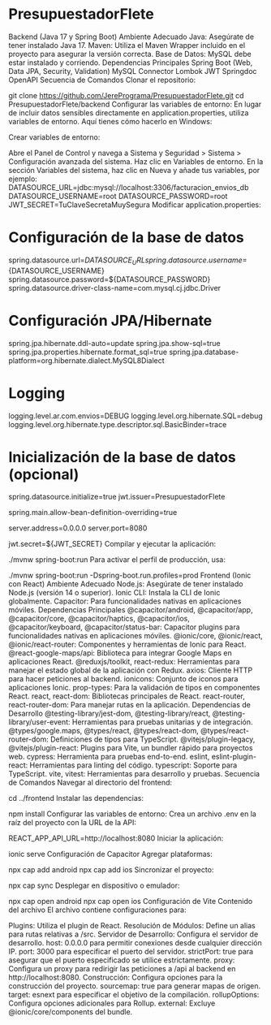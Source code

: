 # PresupuestadorFlete

Backend (Java 17 y Spring Boot)
Ambiente Adecuado
Java: Asegúrate de tener instalado Java 17.
Maven: Utiliza el Maven Wrapper incluido en el proyecto para asegurar la versión correcta.
Base de Datos: MySQL debe estar instalado y corriendo.
Dependencias Principales
Spring Boot (Web, Data JPA, Security, Validation)
MySQL Connector
Lombok
JWT
Springdoc OpenAPI
Secuencia de Comandos
Clonar el repositorio:

git clone https://github.com/JerePrograma/PresupuestadorFlete.git
cd PresupuestadorFlete/backend
Configurar las variables de entorno: En lugar de incluir datos sensibles directamente en application.properties, utiliza variables de entorno. Aquí tienes cómo hacerlo en Windows:

Crear variables de entorno:

Abre el Panel de Control y navega a Sistema y Seguridad > Sistema > Configuración avanzada del sistema.
Haz clic en Variables de entorno.
En la sección Variables del sistema, haz clic en Nueva y añade tus variables, por ejemplo:
DATASOURCE_URL=jdbc:mysql://localhost:3306/facturacion_envios_db
DATASOURCE_USERNAME=root
DATASOURCE_PASSWORD=root
JWT_SECRET=TuClaveSecretaMuySegura
Modificar application.properties:

# Configuración de la base de datos
spring.datasource.url=${DATASOURCE_URL}
spring.datasource.username=${DATASOURCE_USERNAME}
spring.datasource.password=${DATASOURCE_PASSWORD}
spring.datasource.driver-class-name=com.mysql.cj.jdbc.Driver

# Configuración JPA/Hibernate
spring.jpa.hibernate.ddl-auto=update
spring.jpa.show-sql=true
spring.jpa.properties.hibernate.format_sql=true
spring.jpa.database-platform=org.hibernate.dialect.MySQL8Dialect

# Logging
logging.level.ar.com.envios=DEBUG
logging.level.org.hibernate.SQL=debug
logging.level.org.hibernate.type.descriptor.sql.BasicBinder=trace

# Inicialización de la base de datos (opcional)
spring.datasource.initialize=true
jwt.issuer=PresupuestadorFlete

spring.main.allow-bean-definition-overriding=true

server.address=0.0.0.0
server.port=8080

jwt.secret=${JWT_SECRET}
Compilar y ejecutar la aplicación:

./mvnw spring-boot:run
Para activar el perfil de producción, usa:

./mvnw spring-boot:run -Dspring-boot.run.profiles=prod
Frontend (Ionic con React)
Ambiente Adecuado
Node.js: Asegúrate de tener instalado Node.js (versión 14 o superior).
Ionic CLI: Instala la CLI de Ionic globalmente.
Capacitor: Para funcionalidades nativas en aplicaciones móviles.
Dependencias Principales
@capacitor/android, @capacitor/app, @capacitor/core, @capacitor/haptics, @capacitor/ios, @capacitor/keyboard, @capacitor/status-bar: Capacitor plugins para funcionalidades nativas en aplicaciones móviles.
@ionic/core, @ionic/react, @ionic/react-router: Componentes y herramientas de Ionic para React.
@react-google-maps/api: Biblioteca para integrar Google Maps en aplicaciones React.
@reduxjs/toolkit, react-redux: Herramientas para manejar el estado global de la aplicación con Redux.
axios: Cliente HTTP para hacer peticiones al backend.
ionicons: Conjunto de iconos para aplicaciones Ionic.
prop-types: Para la validación de tipos en componentes React.
react, react-dom: Bibliotecas principales de React.
react-router, react-router-dom: Para manejar rutas en la aplicación.
Dependencias de Desarrollo
@testing-library/jest-dom, @testing-library/react, @testing-library/user-event: Herramientas para pruebas unitarias y de integración.
@types/google.maps, @types/react, @types/react-dom, @types/react-router-dom: Definiciones de tipos para TypeScript.
@vitejs/plugin-legacy, @vitejs/plugin-react: Plugins para Vite, un bundler rápido para proyectos web.
cypress: Herramienta para pruebas end-to-end.
eslint, eslint-plugin-react: Herramientas para linting del código.
typescript: Soporte para TypeScript.
vite, vitest: Herramientas para desarrollo y pruebas.
Secuencia de Comandos
Navegar al directorio del frontend:

cd ../frontend
Instalar las dependencias:

npm install
Configurar las variables de entorno: Crea un archivo .env en la raíz del proyecto con la URL de la API:

REACT_APP_API_URL=http://localhost:8080
Iniciar la aplicación:

ionic serve
Configuración de Capacitor
Agregar plataformas:

npx cap add android
npx cap add ios
Sincronizar el proyecto:

npx cap sync
Desplegar en dispositivo o emulador:

npx cap open android
npx cap open ios
Configuración de Vite
Contenido del archivo
El archivo contiene configuraciones para:

Plugins: Utiliza el plugin de React.
Resolución de Módulos: Define un alias para rutas relativas a /src.
Servidor de Desarrollo: Configura el servidor de desarrollo.
host: 0.0.0.0 para permitir conexiones desde cualquier dirección IP.
port: 3000 para especificar el puerto del servidor.
strictPort: true para asegurar que el puerto especificado se utilice estrictamente.
proxy: Configura un proxy para redirigir las peticiones a /api al backend en http://localhost:8080.
Construcción: Configura opciones para la construcción del proyecto.
sourcemap: true para generar mapas de origen.
target: esnext para especificar el objetivo de la compilación.
rollupOptions: Configura opciones adicionales para Rollup.
external: Excluye @ionic/core/components del bundle.



